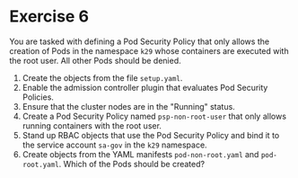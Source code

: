 # Exercise 6

You are tasked with defining a Pod Security Policy that only allows the creation of Pods in the namespace `k29` whose containers are executed with the root user. All other Pods should be denied.

1. Create the objects from the file `setup.yaml`.
2. Enable the admission controller plugin that evaluates Pod Security Policies.
3. Ensure that the cluster nodes are in the "Running" status.
4. Create a Pod Security Policy named `psp-non-root-user` that only allows running containers with the root user.
5. Stand up RBAC objects that use the Pod Security Policy and bind it to the service account `sa-gov` in the `k29` namespace.
6. Create objects from the YAML manifests `pod-non-root.yaml` and `pod-root.yaml`. Which of the Pods should be created?
